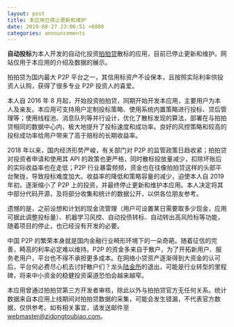 ```yaml
---
layout: post
title: 本应用已停止更新和维护
date: 2019-08-27 23:06:51 +0800
categories: announcements
---
```


**自动投标**为本人开发的自动化投资<a href="https://www.ppdai.com/help/aboutus" target="_blank">拍拍贷</a>散标的应用，目前已停止更新和维护。网站仅用于本应用的介绍及数据的展示。

拍拍贷为国内最大 P2P 平台之一，其信用标资产不设保本，且按照实际利率供投资人认购，获得了很多专业 P2P 投资人的喜爱。

本人自 2016 年 8 月起，开始投资拍拍贷，同期开始开发本应用，主要用户为本人及亲友。本应用可支持用户定制投标策略、使用系统内置策略进行投标、贷后管理等；使用线程池、消息队列等并行设计，优化了散标发现的算法，部署在与拍拍贷相同的数据中心内，极大地提升了投标速度和成功率。良好的风控策略和较高的投标成功率给用户带来了高于赔标的长期收益率。

2018 年以来，国内经济形势严峻，有关部门对 P2P 的监管政策日趋收紧；拍拍贷对投资者申请和使用其 API 的政策也更严格，同时散标投放量减少，扣除坏账后的实际收益率也在走低；P2P 行业暴雷频频，资金也在往像拍拍贷这样的头部平台聚拢，导致投标难度加大。收益率的降低和策略容量的减少，迫使本人自 2019 年初，逐渐缩小了 P2P 上的投资，并最终停止更新和维护本应用。本人决定将其中部分代码开源，及将部分收集和统计的数据公开，以供各位朋友参考。

遗憾的是，之前设想和计划的现金流管理（用户可设置某日需要取多少现金，应用可据此调整投标量）、机器学习风控、自动投债转标、自动转出高风险标等功能，随着项目的停止，也已经没有开发的必要。

中国 P2P 的繁荣本身就是国内金融行业畸形环境下的一朵奇葩。随着征信的完善，畸高的利率必定难以维持。P2P 的资金多来自于散户，为了开拓新用户、服务老用户，平台也不得不承担更多成本。在网络小贷资产逐渐得到大资金的认可后，平台何必费尽心机去讨好散户们？龙头<a href="https://www.lu.com" target="_blank">陆金所</a>的退出，可能是行业转型的里程碑，将来中小资金的稳健投资渠道恐怕会越来越窄。

本应用曾通过拍拍贷第三方开发者审核，除此以外与拍拍贷官方无任何关系。统计数据来自本应用上线期间对拍拍贷数据的采集，可能会发生错漏，不代表官方数据，仅供参考。如有相关事宜，请发送邮件至 <a href="mailto:webmaster@zidongtoubiao.com">webmaster@zidongtoubiao.com</a>。
